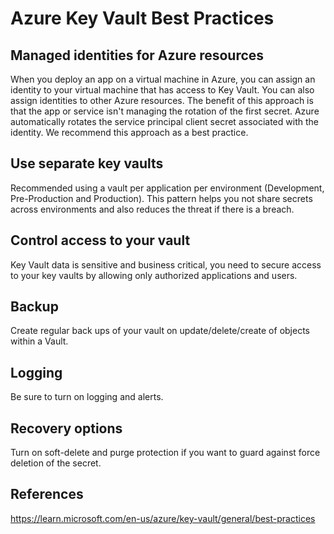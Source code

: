 # Azure Key Vault Best Practices

## Managed identities for Azure resources
<p>
  When you deploy an app on a virtual machine in Azure, you can assign an identity to your virtual machine that has access to Key Vault. You can also assign identities to other Azure resources. The benefit of this approach is that the app or service isn't managing the rotation of the first secret. Azure automatically rotates the service principal client secret associated with the identity. We recommend this approach as a best practice.
</p>

## Use separate key vaults
<p>
  Recommended using a vault per application per environment (Development, Pre-Production and Production). This pattern helps you not share secrets across environments and also reduces the threat if there is a breach.
</p>

## Control access to your vault
<p>
  Key Vault data is sensitive and business critical, you need to secure access to your key vaults by allowing only authorized applications and users.
</p>

## Backup
<p>
  Create regular back ups of your vault on update/delete/create of objects within a Vault.
</p>

## Logging
<p>
  Be sure to turn on logging and alerts.
</p>

## Recovery options
<p>
  Turn on soft-delete and purge protection if you want to guard against force deletion of the secret.
</p>

## References
https://learn.microsoft.com/en-us/azure/key-vault/general/best-practices
